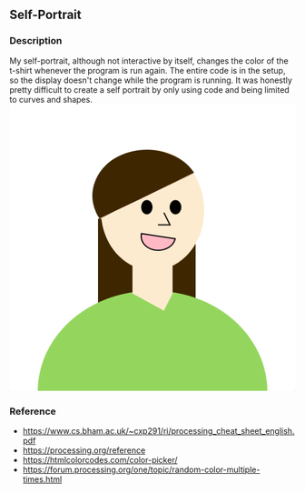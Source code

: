 ## Self-Portrait

### Description
My self-portrait, although not interactive by itself, changes the color of the t-shirt whenever the program is run again. The entire code is in the setup, so the display doesn't change while the program is running. It was honestly pretty difficult to create a self portrait by only using code and being limited to curves and shapes.
![](march19_portrait.png)


### Reference
- https://www.cs.bham.ac.uk/~cxp291/ri/processing_cheat_sheet_english.pdf
- https://processing.org/reference
- https://htmlcolorcodes.com/color-picker/
- https://forum.processing.org/one/topic/random-color-multiple-times.html
